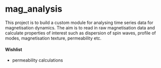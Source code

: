 # mag_analysis
This project is to build a custom module for analysing time series data for magnetisation dynamics. The aim is to read in raw magnetisation data and calculate properties of interest such as dispersion of spin waves, profile of modes, magnetisation texture, permeability etc.

#### Wishlist

* permeability calculations
